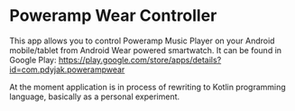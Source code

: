 # Poweramp Wear Controller
This app allows you to control Poweramp Music Player on your Android mobile/tablet from Android Wear powered smartwatch. It can be found in Google Play: https://play.google.com/store/apps/details?id=com.pdyjak.powerampwear

At the moment application is in process of rewriting to Kotlin programming language, basically as a personal experiment.
